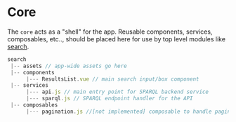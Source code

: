 # Core

The `core` acts as a "shell" for the app. Reusable components, services, composables, etc.., should be placed here for use by top level modules like [search](../search/README.md).

```javascript
search
 |-- assets // app-wide assets go here  
 |-- components  
	  |--- ResultsList.vue // main search input/box component
 |-- services
      |--- api.js // main entry point for SPARQL backend service
      |--- sparql.js // SPARQL endpoint handler for the API
 |-- composables
      |--- pagination.js //[not implemented] composable to handle paging state for the results list
```

